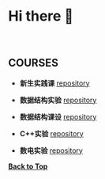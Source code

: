 # Hi there 👋 
 
&nbsp; 

## COURSES
- **新生实践课**
[repository](https://github.com/Neptune153/html)
&nbsp; 

- **数据结构实验**
[repository](https://github.com/Neptune153/HUST_DataStructure_Labs)
&nbsp; 

- **数据结构课设**
[repository](https://github.com/Neptune153/HUST_DataStructure_Project)
&nbsp; 

- **C++实验**
[repository](https://github.com/Neptune153/HUST_CPP_Labs)
&nbsp; 

- **数电实验**
[repository](https://github.com/Neptune153/HUST_Digital_Circuit_Experiments)
&nbsp; 




 
[**Back to Top**](#top)